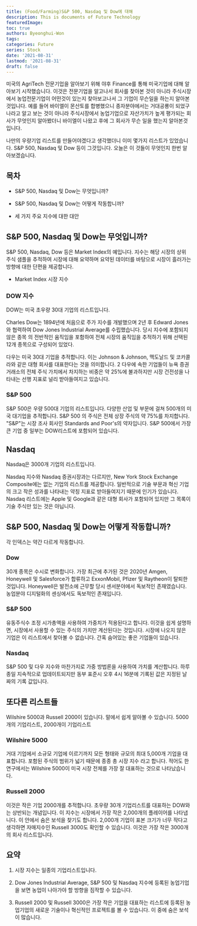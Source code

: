 ```yaml
---
title: (Food/Farming)S&P 500, Nasdaq 및 Dow에 대해
description: This is documents of Future Technology
featuredImage: 
toc: true
authors: Byeonghui-Won
tags:
categories: Future
series: Stock
date: '2021-08-31'
lastmod: '2021-08-31'
draft: false
---
```


미국의 AgriTech 전문기업을 알아보기 위해 야후 Finance를 통해 미국기업에 대해 알아보기 시작했습니다. 이것은 전문기업을 알고나서 회사를 찾아본 것이 아니라 주식시장에서 농업전문기업이 어떤것이 있는지 찾아보고나서 그 기업이 무슨일을 하는지 알아본것입니다. 예를 들어 바이엘이 몬산토를 합병했으니 종자분야에서는 거대공룡이 되었구나라고 알고 보는 것이 아니라 주식시장에서 농업기업으로 자산가치가 높게 평가되는 회사가 무엇인지 알아봤더니 바이엘이 나왔고 후에 그 회사가 무슨 일을 했는지 알아본것입니다. 

나만의 우량기업 리스트를 만들어야겠다고 생각했더니 이미 몇가지 리스트가 있었습니다. S&P 500, Nasdaq 및 Dow 등이 그것입니다. 오늘은 이 것들이 무엇인지 한번 알아보겠습니다. 


## 목차

+ S&P 500, Nasdaq 및 Dow는 무엇입니까?

+ S&P 500, Nasdaq 및 Dow는 어떻게 작동합니까?

+ 세 가지 주요 지수에 대한 대안


## S&P 500, Nasdaq 및 Dow는 무엇입니까?

S&P 500, Nasdaq, Dow 등은 Market Index의 예입니다. 지수는 해당 시장의 상위 주식 샘플을 추적하여 시장에 대해 요약하며 요약된 데이터를 바탕으로 시장이 흘러가는 방향에 대한 단편을 제공합니다. 

* Market Index 시장 지수

### DOW 지수

DOW는 미국 초우량 30대 기업의 리스트입니다. 

Charles Dow는 1894년에 처음으로 주가 지수를 개발했으며 2년 후 Edward Jones와 협력하여 Dow Jones Industrial Average를 수립했습니다. 당시 지수에 포함되지 않은 종목 의 전반적인 움직임을 포함하여 전체 시장의 움직임을 추적하기 위해 선택된 12개 종목으로 구성되어 있었다. 

다우는 미국 30대 기업을 추적합니다. 이는 Johnson & Johnson, 맥도날드 및 코카콜라와 같은 대형 회사를 대표한다는 것을 의미합니다. 2 다우에 속한 기업들이 뉴욕 증권 거래소의 전체 주식 가치에서 차지하는 비중은 약 25%에 불과하지만 시장 건전성을 나타내는 선행 지표로 널리 받아들여지고 있습니다.

### S&P 500

S&P 500은 우량 500대 기업의 리스트입니다. 다양한 산업 및 부문에 걸쳐 500개의 미국 대기업을 추적합니다. S&P 500 의 주식은 전체 상장 주식의 약 75%를 차지합니다. "S&P"는 시장 조사 회사인 Standards and Poor's의 약자입니다. S&P 500에서 가장 큰 기업 중 일부는 DOW리스트에 포함되어 있습니다.

## Nasdaq 

Nasdaq은 3000개 기업의 리스트입니다. 

Nasdaq 지수와 Nasdaq 증권시장과는 다르지만, New York Stock Exchange Composite에는 없는 기업의 리스트를 제공합니다. 일반적으로 기술 부문과 혁신 기업의 크고 작은 성과를 나타내는 약칭 지표로 받아들여지기 때문에 인기가 있습니다. Nasdaq 리스트에는 Apple 및 Google과 같은 대형 회사가 포함되어 있지만 그 목록이 기술 주식만 있는 것은 아닙니다.

## S&P 500, Nasdaq 및 Dow는 어떻게 작동합니까?

각 인덱스는 약간 다르게 작동합니다.

### Dow

30개 종목은 수시로 변화합니다. 가장 최근에 추가된 것은 2020년 Amgen, Honeywell 및 Salesforce가 합류하고 ExxonMobil, Pfizer 및 Raytheon이 탈퇴한 것입니다. Honeywell은 발전소에 근무할 당시 센서분야에서 독보적인 존재였습니다. 농업분야 디지털화의 센싱에서도 독보적인 존재입니다.

### S&P 500

유동주식수 조정 시가총액을 사용하여 가중치가 적용된다고 합니다. 이것을 쉽게 설명하면, 시장에서 사용할 수 있는 주식의 가치만 계산된다는 것입니다. 시장에 나오지 않은 기업은 이 리스트에서 찾아볼 수 없습니다. 간혹 숨어있는 좋은 기업들이 있습니다. 

### Nasdaq 

S&P 500 및 다우 지수와 마찬가지로 가중 방법론을 사용하여 가치를 계산합니다. 하루 종일 지속적으로 업데이트되지만 동부 표준시 오후 4시 16분에 기록된 값은 지정된 날짜의 기록 값입니다.

## 또다른 리스트들 

Wilshire 5000과 Russell 2000이 있습니다. 말에서 쉽게 알아볼 수 있습니다. 5000개의 기업리스트, 2000개이 기업리스트

### Wilshire 5000

거대 기업에서 소규모 기업에 이르기까지 모든 형태와 규모의 최대 5,000개 기업을 대표합니다. 포함된 주식의 범위가 넓기 때문에 종종 총 시장 지수 라고 합니다. 적어도 한 연구에서는 Wilshire 5000이 미국 시장 전체를 가장 잘 대표하는 것으로 나타났습니다. 

### Russell 2000

이것은 작은 기업 2000개를 추적합니다. 초우량 30개 기업리스트를 대표하는 DOW와는 상반되는 개념입니다. 이 지수는 시장에서 가장 작은 2,000개의 플레이어를 나타냅니다. 이 안에서 숨은 보석을 찾기도 합니다. 2,000개 기업이 표본 크기가 너무 작다고 생각하면 자매지수인 Russell 3000도 확인할 수 있습니다. 이것은 가장 작은 3000개의 회사 리스트입니다. 

## 요약

1. 시장 지수는 일종의 기업리스트입니다. 

2. Dow Jones Industrial Average, S&P 500 및 Nasdaq 지수에 등록된 농업기업을 보면 농업이 나아가야 할 방향을 짐작할 수 있습니다.

3. Russell 2000 및 Russell 3000은 가장 작은 기업을 대표하는 리스트에 등록된 농업기업의 새로운 기술이나 혁신적인 프로젝트를 볼 수 있습니다. 이 중에 숨은 보석이 많습니다.

